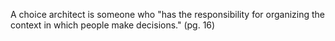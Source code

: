 A choice architect is someone who "has the responsibility for organizing the context in which people make decisions." (pg. 16)

